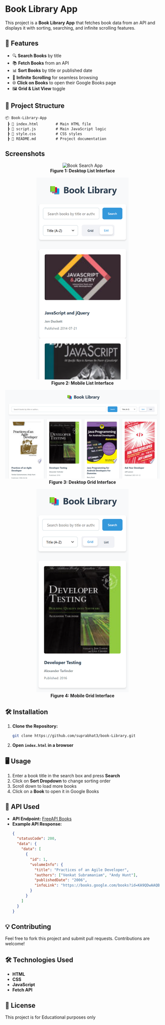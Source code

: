 # Book Library App

This project is a **Book Library App** that fetches book data from an API and displays it with sorting, searching, and infinite scrolling features.

## 🚀 Features

- 🔍 **Search Books** by title
- 📚 **Fetch Books** from an API
- 📊 **Sort Books** by title or published date
- 🔄 **Infinite Scrolling** for seamless browsing
- 🌐 **Click on Books** to open their Google Books page
- 🖼️ **Grid & List View** toggle

## 📂 Project Structure

```
📦 Book-Library-App
 ┣ 📜 index.html        # Main HTML file
 ┣ 📜 script.js         # Main JavaScript logic
 ┣ 📜 style.css         # CSS styles
 ┣ 📜 README.md         # Project documentation
```
## Screenshots
<p align="center">
  <img src="PC_UI-LIST.png" alt="Book Search App" width="700"/>
  <br>
  <strong>Figure 1: Desktop List Interface</strong>
</p>
<p align="center">
  <img src="MOBILE-UI-LIST.png" alt="Book Search App" width="300"/>
  <br>
  <strong>Figure 2: Mobile List Interface</strong>
</p>
<p align="center">
  <img src="PC-UI-GRID.png" alt="Book Search App" width="700"/>
  <br>
  <strong>Figure 3: Desktop Grid Interface</strong>
</p>
<p align="center">
  <img src="MOBILE-UI-GRID.png" alt="Book Search App" width="300"/>
  <br>
  <strong>Figure 4: Mobile Grid Interface</strong>
</p>


## 🛠️ Installation

1. **Clone the Repository:**
   ```sh
   git clone https://github.com/suprabhat3/book-Library.git
   ```
2. **Open ************`index.html`************ in a browser**

## 🖥️ Usage

1. Enter a book title in the search box and press **Search**
2. Click on **Sort Dropdown** to change sorting order
3. Scroll down to load more books
4. Click on a **Book** to open it in Google Books

## 🔧 API Used

- **API Endpoint:** [FreeAPI Books](https://api.freeapi.app/api/v1/public/books)
- **Example API Response:**
  ```json
  {
    "statusCode": 200,
    "data": {
      "data": [
        {
          "id": 1,
          "volumeInfo": {
            "title": "Practices of an Agile Developer",
            "authors": ["Venkat Subramaniam", "Andy Hunt"],
            "publishedDate": "2006",
            "infoLink": "https://books.google.com/books?id=KA9QDwAAQBAJ"
          }
        }
      ]
    }
  }
  ```

## 💡 Contributing

Feel free to fork this project and submit pull requests. Contributions are welcome!

## 🛠️ Technologies Used

- **HTML**
- **CSS**
- **JavaScript**
- **Fetch API**

## 📜 License

This project is for Educational purposes only 

